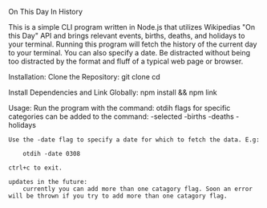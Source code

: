 On This Day In History

This is a simple CLI program written in Node.js that utilizes Wikipedias "On this Day" API and brings relevant events, births, deaths, and holidays to your terminal. Running this program will fetch the history of the current day to your terminal. You can also specify a date. Be distracted without being too distracted by the format and fluff of a typical web page or browser.

Installation: 
    Clone the Repository:
        git clone <repository-url>
        cd <repository-folder>

Install Dependencies and Link Globally:
    npm install && npm link

Usage: 
    Run the program with the command: otdih
    flags for specific categories can be added to the command:
        -selected
        -births
        -deaths
        -holidays
    
    Use the -date flag to specify a date for which to fetch the data. E.g:

        otdih -date 0308
    
    ctrl+c to exit.

    updates in the future:
        currently you can add more than one catagory flag. Soon an error will be thrown if you try to add more than one catagory flag.